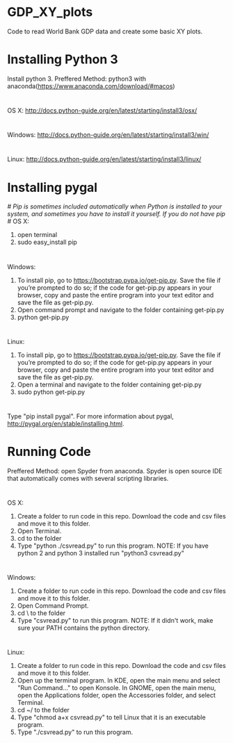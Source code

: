 # GDP_XY_plots
Code to read World Bank GDP data and create some basic XY plots.
# Installing Python 3
Install python 3. 
Preffered Method: 
python3 with anaconda(https://www.anaconda.com/download/#macos)
#
OS X: 
http://docs.python-guide.org/en/latest/starting/install3/osx/
#
Windows: 
http://docs.python-guide.org/en/latest/starting/install3/win/
#
Linux: 
http://docs.python-guide.org/en/latest/starting/install3/linux/
# Installing pygal
*#
Pip is sometimes included automatically when Python is installed to your system, and sometimes you have to install it yourself. 
If you do not have pip
#*
OS X: 
1. open terminal
2. sudo easy_install pip
#
Windows: 
1. To install pip, go to https://bootstrap.pypa.io/get-pip.py. Save the file if you’re prompted to do so; if the code for get-pip.py appears in your browser, copy and paste the entire program into your text editor and save the file as get-pip.py.
2. Open command prompt and navigate to the folder containing get-pip.py 
3. python get-pip.py
#
Linux: 
1. To install pip, go to https://bootstrap.pypa.io/get-pip.py. Save the file if you’re prompted to do so; if the code for get-pip.py appears in your browser, copy and paste the entire program into your text editor and save the file as get-pip.py.
2. Open a terminal and navigate to the folder containing get-pip.py
3. sudo python get-pip.py
#
Type "pip install pygal". For more information about pygal, http://pygal.org/en/stable/installing.html.
# Running Code
Preffered Method: open Spyder from anaconda. Spyder is open source IDE that automatically comes with several scripting libraries.
#
OS X: 
1. Create a folder to run code in this repo. Download the code and csv files and move it to this folder.
2. Open Terminal.
3. cd to the folder
4. Type "python ./csvread.py" to run this program. 
NOTE: If you have python 2 and python 3 installed run "python3 csvread.py"
#
Windows:
1. Create a folder to run code in this repo. Download the code and csv files and move it to this folder.
2. Open Command Prompt.
3. cd \ to the folder
4. Type "csvread.py" to run this program. 
NOTE: If it didn't work, make sure your PATH contains the python directory.
#
Linux: 
1. Create a folder to run code in this repo. Download the code and csv files and move it to this folder.
2. Open up the terminal program. In KDE, open the main menu and select "Run Command..." to open Konsole. In GNOME, open the main menu, open the Applications folder, open the Accessories folder, and select Terminal.
3. cd ~/ to the folder
4. Type "chmod a+x csvread.py" to tell Linux that it is an executable program.
5. Type "./csvread.py" to run this program. 
